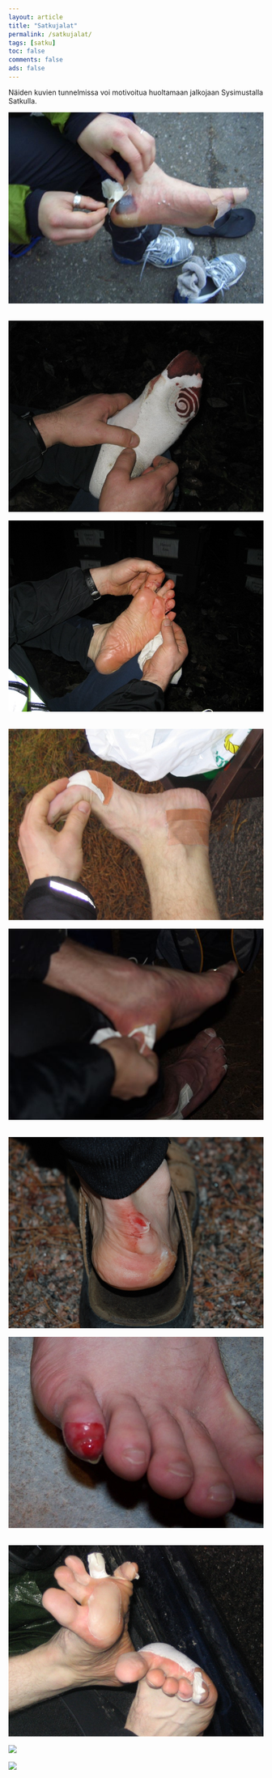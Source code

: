 ```yaml
---
layout: article
title: "Satkujalat"
permalink: /satkujalat/
tags: [satku]
toc: false
comments: false
ads: false
---
```


Näiden kuvien tunnelmissa voi motivoitua huoltamaan jalkojaan
Sysimustalla Satkulla.

[![](/images/satkujalat/CIMG4081.JPG)](/images/satkujalat/CIMG4081.JPG) 

[![](/images/satkujalat/IMG_0978.JPG)](/images/satkujalat/IMG_0978.JPG)

[![](/images/satkujalat/IMG_0979.JPG)](/images/satkujalat/IMG_0979.JPG) 

[![](/images/satkujalat/satku3%20043.jpg)](/images/satkujalat/satku3%20043.jpg)

[![](/images/satkujalat/PA305379.JPG)](/images/satkujalat/PA305379.JPG) 

[![](/images/satkujalat/Satku%20VII%20163.jpg)](/images/satkujalat/Satku%20VII%20163.jpg)

[![](/images/satkujalat/Satkumanikyyri%20002.jpg)](/images/satkujalat/Satkumanikyyri%20002.jpg) 

[![](/images/satkujalat/Sysimusta%20Satku%20046.jpg)](/images/satkujalat/Sysimusta%20Satku%20046.jpg)

[![](/images/satkujalat/satkujalat-1.jpg)](/images/satkujalat/satkujalat-1.jpg) 

[![](/images/satkujalat/satkujalat-2.jpg)](/images/satkujalat/satkujalat-2.jpg) 

